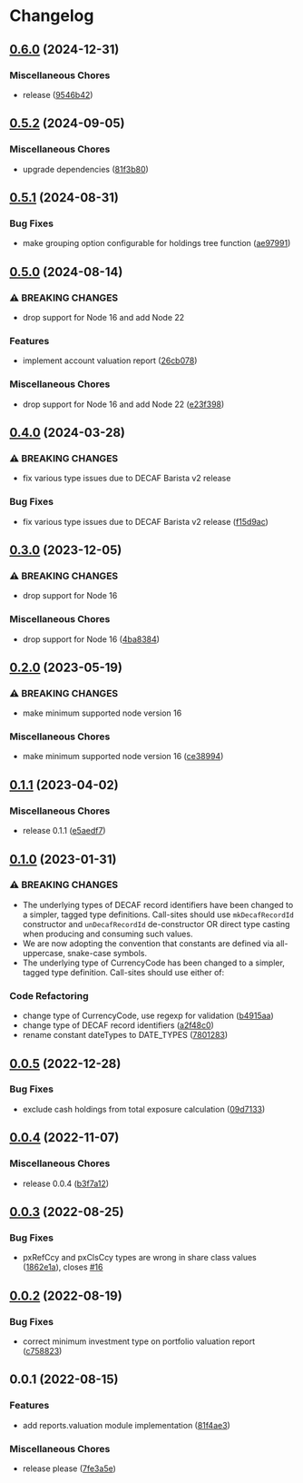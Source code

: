 # Changelog

## [0.6.0](https://github.com/teloscube/decaf-client-javascript-extras/compare/v0.5.2...v0.6.0) (2024-12-31)


### Miscellaneous Chores

* release ([9546b42](https://github.com/teloscube/decaf-client-javascript-extras/commit/9546b42533e8388f027dda7177aa2a55211b9197))

## [0.5.2](https://github.com/teloscube/decaf-client-javascript-extras/compare/v0.5.1...v0.5.2) (2024-09-05)


### Miscellaneous Chores

* upgrade dependencies ([81f3b80](https://github.com/teloscube/decaf-client-javascript-extras/commit/81f3b80307f17e0a85f88e9f1202551b77155004))

## [0.5.1](https://github.com/teloscube/decaf-client-javascript-extras/compare/v0.5.0...v0.5.1) (2024-08-31)


### Bug Fixes

* make grouping option configurable for holdings tree function ([ae97991](https://github.com/teloscube/decaf-client-javascript-extras/commit/ae97991f23393d04d85f782baedbd635a247db88))

## [0.5.0](https://github.com/teloscube/decaf-client-javascript-extras/compare/v0.4.0...v0.5.0) (2024-08-14)


### ⚠ BREAKING CHANGES

* drop support for Node 16 and add Node 22

### Features

* implement account valuation report ([26cb078](https://github.com/teloscube/decaf-client-javascript-extras/commit/26cb078a3e9a13811366be1f22b25326bdc79fa9))


### Miscellaneous Chores

* drop support for Node 16 and add Node 22 ([e23f398](https://github.com/teloscube/decaf-client-javascript-extras/commit/e23f398d19e1c95630e690ed8323e0561afae787))

## [0.4.0](https://github.com/teloscube/decaf-client-javascript-extras/compare/v0.3.0...v0.4.0) (2024-03-28)


### ⚠ BREAKING CHANGES

* fix various type issues due to DECAF Barista v2 release

### Bug Fixes

* fix various type issues due to DECAF Barista v2 release ([f15d9ac](https://github.com/teloscube/decaf-client-javascript-extras/commit/f15d9ac523b4911abd7fc9705803fd85e0e0acb5))

## [0.3.0](https://github.com/teloscube/decaf-client-javascript-extras/compare/v0.2.0...v0.3.0) (2023-12-05)


### ⚠ BREAKING CHANGES

* drop support for Node 16

### Miscellaneous Chores

* drop support for Node 16 ([4ba8384](https://github.com/teloscube/decaf-client-javascript-extras/commit/4ba8384aabf4f48fc7f9ce6ea85c6326057c749d))

## [0.2.0](https://github.com/teloscube/decaf-client-javascript-extras/compare/v0.1.1...v0.2.0) (2023-05-19)


### ⚠ BREAKING CHANGES

* make minimum supported node version 16

### Miscellaneous Chores

* make minimum supported node version 16 ([ce38994](https://github.com/teloscube/decaf-client-javascript-extras/commit/ce38994cd38868821beb9ad7b2a466c32e8aa50a))

## [0.1.1](https://github.com/teloscube/decaf-client-javascript-extras/compare/v0.1.0...v0.1.1) (2023-04-02)


### Miscellaneous Chores

* release 0.1.1 ([e5aedf7](https://github.com/teloscube/decaf-client-javascript-extras/commit/e5aedf7ac6f802da1afdafbe2e040fb455d28c82))

## [0.1.0](https://github.com/teloscube/decaf-client-javascript-extras/compare/v0.0.5...v0.1.0) (2023-01-31)


### ⚠ BREAKING CHANGES

* The underlying types of DECAF record identifiers have been changed to a simpler, tagged type definitions. Call-sites should use `mkDecafRecordId` constructor and `unDecafRecordId` de-constructor OR direct type casting when producing and consuming such values.
* We are now adopting the convention that constants are defined via all-uppercase, snake-case symbols.
* The underlying type of CurrencyCode has been changed to a simpler, tagged type definition. Call-sites should use either of:

### Code Refactoring

* change type of CurrencyCode, use regexp for validation ([b4915aa](https://github.com/teloscube/decaf-client-javascript-extras/commit/b4915aace037ce9e56be9161ea730529a7d31536))
* change type of DECAF record identifiers ([a2f48c0](https://github.com/teloscube/decaf-client-javascript-extras/commit/a2f48c00525714ffa20ecdca2900b842581ede43))
* rename constant dateTypes to DATE_TYPES ([7801283](https://github.com/teloscube/decaf-client-javascript-extras/commit/7801283bdc72463bbb243f03c5bb10ef77c5dd7a))

## [0.0.5](https://github.com/teloscube/decaf-client-javascript-extras/compare/v0.0.4...v0.0.5) (2022-12-28)


### Bug Fixes

* exclude cash holdings from total exposure calculation ([09d7133](https://github.com/teloscube/decaf-client-javascript-extras/commit/09d7133515d9670dc3c5a641dd84d1e57fa5d5ee))

## [0.0.4](https://github.com/teloscube/decaf-client-javascript-extras/compare/v0.0.3...v0.0.4) (2022-11-07)


### Miscellaneous Chores

* release 0.0.4 ([b3f7a12](https://github.com/teloscube/decaf-client-javascript-extras/commit/b3f7a12b5dbd1ffac7db06f03958d71581889d92))

## [0.0.3](https://github.com/teloscube/decaf-client-javascript-extras/compare/v0.0.2...v0.0.3) (2022-08-25)


### Bug Fixes

* pxRefCcy and pxClsCcy types are wrong in share class values ([1862e1a](https://github.com/teloscube/decaf-client-javascript-extras/commit/1862e1abde3d6e5f8a539233e1408557e9465b07)), closes [#16](https://github.com/teloscube/decaf-client-javascript-extras/issues/16)

## [0.0.2](https://github.com/teloscube/decaf-client-javascript-extras/compare/v0.0.1...v0.0.2) (2022-08-19)


### Bug Fixes

* correct minimum investment type on portfolio valuation report ([c758823](https://github.com/teloscube/decaf-client-javascript-extras/commit/c758823145ae8d575b160727c1152bbb4a425ab3))

## 0.0.1 (2022-08-15)


### Features

* add reports.valuation module implementation ([81f4ae3](https://github.com/teloscube/decaf-client-javascript-extras/commit/81f4ae345687be58541f8cd12eea3146522d0116))


### Miscellaneous Chores

* release please ([7fe3a5e](https://github.com/teloscube/decaf-client-javascript-extras/commit/7fe3a5e86094785c60fc710ead1310e30640bcd9))
